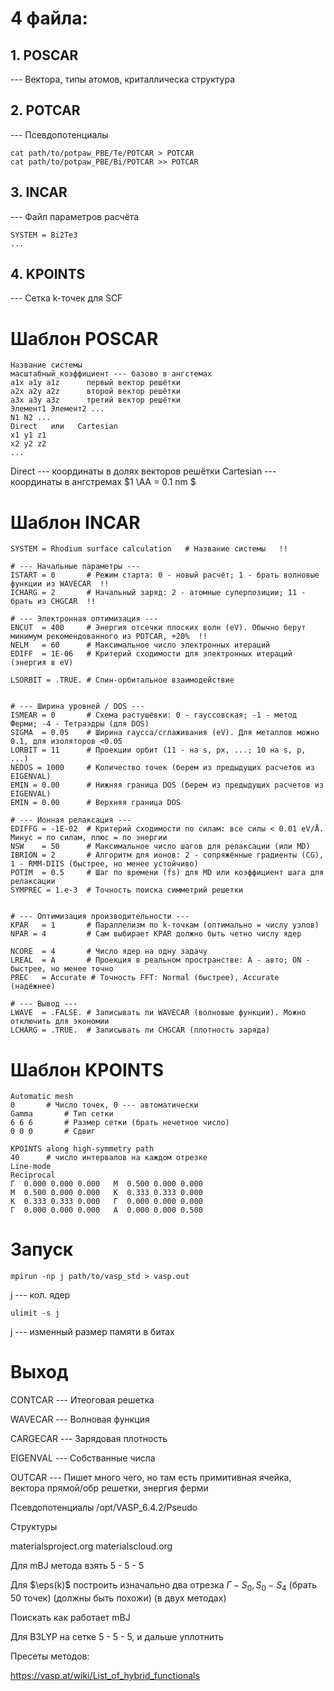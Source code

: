 # 4 файла:
## 1. POSCAR
--- Вектора, типы атомов, криталлическа структура
## 2. POTCAR
--- Псевдопотенциалы

```text
cat path/to/potpaw_PBE/Te/POTCAR > POTCAR
cat path/to/potpaw_PBE/Bi/POTCAR >> POTCAR
```
## 3. INCAR
--- Файл параметров расчёта

```text
SYSTEM = Bi2Te3
...
```
## 4. KPOINTS
--- Сетка k-точек для SCF


# Шаблон  POSCAR

```text
Название системы
масштабный_коэффициент --- базово в ангстемах
a1x a1y a1z      первый вектор решётки
a2x a2y a2z      второй вектор решётки
a3x a3y a3z      третий вектор решётки
Элемент1 Элемент2 ...
N1 N2 ...
Direct   или   Cartesian
x1 y1 z1
x2 y2 z2
...
```
Direct --- координаты в долях векторов решётки
Cartesian --- координаты в ангстремах
$1 \AA = 0.1 nm $

# Шаблон INCAR

```text
SYSTEM = Rhodium surface calculation   # Название системы   !!

# --- Начальные параметры ---
ISTART = 0       # Режим старта: 0 - новый расчёт; 1 - брать волновые функции из WAVECAR  !!
ICHARG = 2       # Начальный заряд: 2 - атомные суперпозиции; 11 - брать из CHGCAR  !!

# --- Электронная оптимизация ---
ENCUT  = 400     # Энергия отсечки плоских волн (eV). Обычно берут минимум рекомендованного из POTCAR, +20%  !!
NELM   = 60      # Максимальное число электронных итераций
EDIFF  = 1E-06   # Критерий сходимости для электронных итераций (энергия в eV)

LSORBIT = .TRUE. # Спин-орбитальное взаимодействие


# --- Ширина уровней / DOS ---
ISMEAR = 0       # Схема растушёвки: 0 - гауссовская; -1 - метод Ферми; -4 - Тетраэдры (для DOS)
SIGMA  = 0.05    # Ширина гаусса/сглаживания (eV). Для металлов можно 0.1, для изоляторов <0.05
LORBIT = 11      # Проекции орбит (11 - на s, px, ...; 10 на s, p, ...)
NEDOS = 1000     # Количество точек (берем из предыдущих расчетов из EIGENVAL)
EMIN = 0.00      # Нижняя граница DOS (берем из предыдущих расчетов из EIGENVAL)
EMIN = 0.00      # Верхняя граница DOS

# --- Ионная релаксация ---
EDIFFG = -1E-02  # Критерий сходимости по силам: все силы < 0.01 eV/Å. Минус = по силам, плюс = по энергии
NSW    = 50      # Максимальное число шагов для релаксации (или MD)
IBRION = 2       # Алгоритм для ионов: 2 - сопряжённые градиенты (CG), 1 - RMM-DIIS (быстрее, но менее устойчиво)
POTIM  = 0.5     # Шаг по времени (fs) для MD или коэффициент шага для релаксации
SYMPREC = 1.e-3  # Точность поиска симметрий решетки


# --- Оптимизация производительности ---
KPAR   = 1       # Параллелизм по k-точкам (оптимально = числу узлов)
NPAR = 4         # Сам выбирает KPAR должно быть четно числу ядер   

NCORE  = 4       # Число ядер на одну задачу
LREAL  = A       # Проекция в реальном пространстве: A - авто; ON - быстрее, но менее точно
PREC   = Accurate # Точность FFT: Normal (быстрее), Accurate (надёжнее)

# --- Вывод ---
LWAVE  = .FALSE. # Записывать ли WAVECAR (волновые функции). Можно отключить для экономии
LCHARG = .TRUE.  # Записывать ли CHGCAR (плотность заряда)
```

# Шаблон KPOINTS

```text
Automatic mesh
0       # Число точек, 0 --- автоматически
Gamma       # Тип сетки
6 6 6       # Размер сетки (брать нечетное число)
0 0 0       # Сдвиг
```

```text
KPOINTS along high-symmetry path
40      # число интервалов на каждом отрезке
Line-mode
Reciprocal
Γ  0.000 0.000 0.000   M  0.500 0.000 0.000
M  0.500 0.000 0.000   K  0.333 0.333 0.000
K  0.333 0.333 0.000   Γ  0.000 0.000 0.000
Γ  0.000 0.000 0.000   A  0.000 0.000 0.500
```

# Запуск

```bush
mpirun -np j path/to/vasp_std > vasp.out
```
j --- кол. ядер

```
ulimit -s j
```
j --- изменный размер памяти в битах

# Выход

CONTCAR --- Итеоговая решетка

WAVECAR --- Волновая функция

CARGECAR --- Зарядовая плотность

EIGENVAL --- Собстванные числа

OUTCAR --- Пишет много чего, но там есть примитивная ячейка, вектора прямой/обр решетки, энергия ферми

Псевдопотенциалы
/opt/VASP_6.4.2/Pseudo

Структуры

materialsproject.org
materialscloud.org



Для mBJ метода взять 5 - 5 - 5

Для $\eps(k)$ построить изначально два отрезка $\Gamma - S_0, S_0 - S_4$ (брать 50 точек) (должны быть похожи) (в двух методах)

Поискать как работает mBJ 

Для B3LYP на сетке 5 - 5 - 5, и дальше уплотнить

Пресеты методов:

https://vasp.at/wiki/List_of_hybrid_functionals

